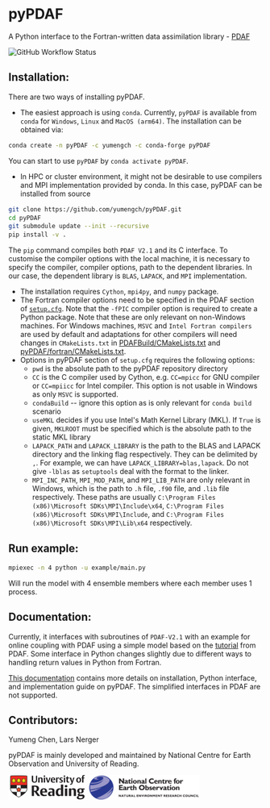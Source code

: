 # pyPDAF
A Python interface to the Fortran-written data assimilation library - [PDAF](http://pdaf.awi.de/trac/wiki)

![GitHub Workflow Status](https://github.com/yumengch/pyPDAF/actions/workflows/test_build.yaml/badge.svg)


## Installation:
There are two ways of installing pyPDAF. 
- The easiest approach is using `conda`. Currently, `pyPDAF` is available from `conda` for `Windows`, `Linux` and `MacOS (arm64)`. The installation can be obtained via:
```bash
conda create -n pyPDAF -c yumengch -c conda-forge pyPDAF
```
You can start to use `pyPDAF` by `conda activate pyPDAF`.
- In HPC or cluster environment, it might not be desirable to use compilers and MPI implementation provided by conda. In this case, pyPDAF can be installed from source
```bash
git clone https://github.com/yumengch/pyPDAF.git
cd pyPDAF
git submodule update --init --recursive
pip install -v .
```
The `pip` command compiles both `PDAF V2.1` and its C interface. To customise the compiler options with the local machine, it is necessary to specify the compiler, compiler options, path to the dependent libraries. In our case, the dependent library is `BLAS`, `LAPACK`, and `MPI` implementation. 
   - The installation requires `Cython`, `mpi4py`, and `numpy` package.
   - The Fortran compiler options need to be specified in the PDAF section of [`setup.cfg`](setup.cfg). Note that the `-fPIC` compiler option is required to create a Python package. Note that these are only relevant on non-Windows machines. For Windows machines, `MSVC` and `Intel Fortran compilers` are used by default and adaptations for other compilers will need changes in `CMakeLists.txt` in [PDAFBuild/CMakeLists.txt](PDAFBuild/CMakeLists.txt) and [pyPDAF/fortran/CMakeLists.txt](pyPDAF/fortran/CMakeLists.txt).
   - Options in pyPDAF section of `setup.cfg` requires the following options:
      - `pwd` is the absolute path to the pyPDAF repository directory
      - `CC` is the C compiler used by Cython, e.g. `CC=mpicc` for GNU compiler or `CC=mpiicc` for Intel compiler. This option is not usable in Windows as only `MSVC` is supported.
      - `condaBuild` -- ignore this option as is only relevant for `conda build` scenario
      - `useMKL` decides if you use Intel's Math Kernel Library (MKL). If `True` is given, `MKLROOT` must be specified which is the absolute path to the static MKL library
      - `LAPACK_PATH` and `LAPACK_LIBRARY` is the path to the BLAS and LAPACK directory and the linking flag respectively. They can be delimited by `,`. For example, we can have `LAPACK_LIBRARY=blas,lapack`. Do not give `-lblas` as `setuptools` deal with the format to the linker.
      - `MPI_INC_PATH`, `MPI_MOD_PATH`, and `MPI_LIB_PATH` are only relevant in Windows, which is the path to `.h` file, `.f90` file, and `.lib` file respectively. These paths are usually `C:\Program Files (x86)\Microsoft SDKs\MPI\Include\x64`, `C:\Program Files (x86)\Microsoft SDKs\MPI\Include`, and `C:\Program Files (x86)\Microsoft SDKs\MPI\Lib\x64` respectively.

## Run example:
```bash
mpiexec -n 4 python -u example/main.py
```
Will run the model with 4 ensemble members where each member uses 1 process. 

## Documentation:
Currently, it interfaces with subroutines of ```PDAF-V2.1``` with an example for online coupling with PDAF using a simple model based on the [tutorial](http://pdaf.awi.de/trac/wiki/FirstSteps) from PDAF. Some interface in Python changes slightly due to different ways to handling return values in Python from Fortran. 

[This documentation](https://yumengch.github.io/pyPDAF/index.html) contains more details on installation, Python interface, and implementation guide on pyPDAF. The simplified interfaces in PDAF are not supported. 

## Contributors:
Yumeng Chen, Lars Nerger

pyPDAF is mainly developed and maintained by National Centre for Earth Observation and University of Reading.

<img src="https://github.com/nansencenter/DAPPER/blob/master/docs/imgs/UoR-logo.png?raw=true" height="50" /> <img src="https://github.com/nansencenter/DAPPER/blob/master/docs/imgs/nceologo1000.png?raw=true" height="50">
